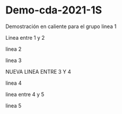 # Demo-cda-2021-1S
Demostración en caliente para el grupo
linea 1

Linea entre 1 y 2

linea 2

linea 3

NUEVA LINEA ENTRE 3 Y 4

linea 4

linea entre 4 y 5

linea 5
